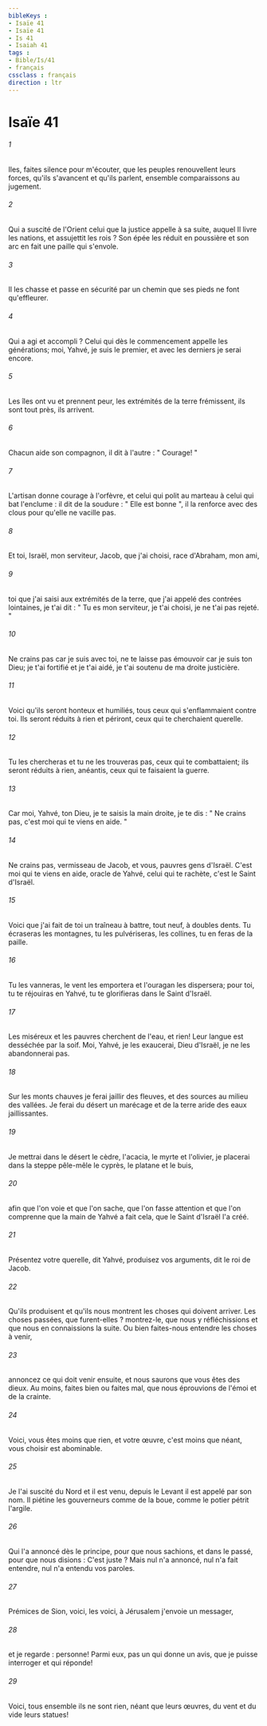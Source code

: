 ```yaml
---
bibleKeys : 
- Isaïe 41
- Isaïe 41
- Is 41
- Isaiah 41
tags : 
- Bible/Is/41
- français
cssclass : français
direction : ltr
---
```


# Isaïe 41

###### 1
Iles, faites silence pour m'écouter, que les peuples renouvellent leurs forces, qu'ils s'avancent et qu'ils parlent, ensemble comparaissons au jugement. 
###### 2
Qui a suscité de l'Orient celui que la justice appelle à sa suite, auquel Il livre les nations, et assujettit les rois ? Son épée les réduit en poussière et son arc en fait une paille qui s'envole. 
###### 3
Il les chasse et passe en sécurité par un chemin que ses pieds ne font qu'effleurer. 
###### 4
Qui a agi et accompli ? Celui qui dès le commencement appelle les générations; moi, Yahvé, je suis le premier, et avec les derniers je serai encore. 
###### 5
Les îles ont vu et prennent peur, les extrémités de la terre frémissent, ils sont tout près, ils arrivent. 
###### 6
Chacun aide son compagnon, il dit à l'autre : " Courage! " 
###### 7
L'artisan donne courage à l'orfèvre, et celui qui polit au marteau à celui qui bat l'enclume : il dit de la soudure : " Elle est bonne ", il la renforce avec des clous pour qu'elle ne vacille pas. 
###### 8
Et toi, Israël, mon serviteur, Jacob, que j'ai choisi, race d'Abraham, mon ami, 
###### 9
toi que j'ai saisi aux extrémités de la terre, que j'ai appelé des contrées lointaines, je t'ai dit : " Tu es mon serviteur, je t'ai choisi, je ne t'ai pas rejeté. " 
###### 10
Ne crains pas car je suis avec toi, ne te laisse pas émouvoir car je suis ton Dieu; je t'ai fortifié et je t'ai aidé, je t'ai soutenu de ma droite justicière. 
###### 11
Voici qu'ils seront honteux et humiliés, tous ceux qui s'enflammaient contre toi. Ils seront réduits à rien et périront, ceux qui te cherchaient querelle. 
###### 12
Tu les chercheras et tu ne les trouveras pas, ceux qui te combattaient; ils seront réduits à rien, anéantis, ceux qui te faisaient la guerre. 
###### 13
Car moi, Yahvé, ton Dieu, je te saisis la main droite, je te dis : " Ne crains pas, c'est moi qui te viens en aide. " 
###### 14
Ne crains pas, vermisseau de Jacob, et vous, pauvres gens d'Israël. C'est moi qui te viens en aide, oracle de Yahvé, celui qui te rachète, c'est le Saint d'Israël. 
###### 15
Voici que j'ai fait de toi un traîneau à battre, tout neuf, à doubles dents. Tu écraseras les montagnes, tu les pulvériseras, les collines, tu en feras de la paille. 
###### 16
Tu les vanneras, le vent les emportera et l'ouragan les dispersera; pour toi, tu te réjouiras en Yahvé, tu te glorifieras dans le Saint d'Israël. 
###### 17
Les miséreux et les pauvres cherchent de l'eau, et rien! Leur langue est desséchée par la soif. Moi, Yahvé, je les exaucerai, Dieu d'Israël, je ne les abandonnerai pas. 
###### 18
Sur les monts chauves je ferai jaillir des fleuves, et des sources au milieu des vallées. Je ferai du désert un marécage et de la terre aride des eaux jaillissantes. 
###### 19
Je mettrai dans le désert le cèdre, l'acacia, le myrte et l'olivier, je placerai dans la steppe pêle-mêle le cyprès, le platane et le buis, 
###### 20
afin que l'on voie et que l'on sache, que l'on fasse attention et que l'on comprenne que la main de Yahvé a fait cela, que le Saint d'Israël l'a créé. 
###### 21
Présentez votre querelle, dit Yahvé, produisez vos arguments, dit le roi de Jacob. 
###### 22
Qu'ils produisent et qu'ils nous montrent les choses qui doivent arriver. Les choses passées, que furent-elles ? montrez-le, que nous y réfléchissions et que nous en connaissions la suite. Ou bien faites-nous entendre les choses à venir, 
###### 23
annoncez ce qui doit venir ensuite, et nous saurons que vous êtes des dieux. Au moins, faites bien ou faites mal, que nous éprouvions de l'émoi et de la crainte. 
###### 24
Voici, vous êtes moins que rien, et votre œuvre, c'est moins que néant, vous choisir est abominable. 
###### 25
Je l'ai suscité du Nord et il est venu, depuis le Levant il est appelé par son nom. Il piétine les gouverneurs comme de la boue, comme le potier pétrit l'argile. 
###### 26
Qui l'a annoncé dès le principe, pour que nous sachions, et dans le passé, pour que nous disions : C'est juste ? Mais nul n'a annoncé, nul n'a fait entendre, nul n'a entendu vos paroles. 
###### 27
Prémices de Sion, voici, les voici, à Jérusalem j'envoie un messager, 
###### 28
et je regarde : personne! Parmi eux, pas un qui donne un avis, que je puisse interroger et qui réponde! 
###### 29
Voici, tous ensemble ils ne sont rien, néant que leurs œuvres, du vent et du vide leurs statues! 
